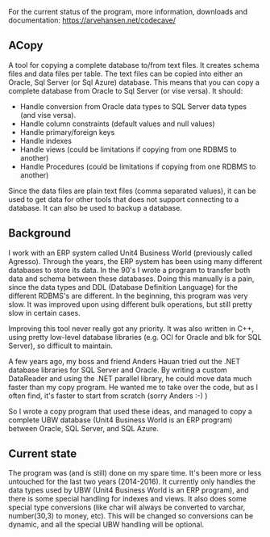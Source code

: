 For the current status of the program, more information, downloads and documentation:
<https://arvehansen.net/codecave/>

## ACopy
A tool for copying a complete database to/from text files. It creates schema files and data files per table. The text files can be copied into either an Oracle, Sql Server (or Sql Azure) database. This means that you can copy a complete database from Oracle to Sql Server (or vise versa). It should:

* Handle conversion from Oracle data types to SQL Server data types (and vise versa).
* Handle column constraints (default values and null values)
* Handle primary/foreign keys
* Handle indexes
* Handle views (could be limitations if copying from one RDBMS to another)
* Handle Procedures (could be limitations if copying from one RDBMS to another)

Since the data files are plain text files (comma separated values), it can be used to get data for other tools that does not support connecting to a database. It can also be used to backup a database.

## Background

I work with an ERP system called Unit4 Business World (previously called Agresso). Through the years, the ERP system has been using many different databases to store its data. In the 90's I wrote a program to transfer both data and schema between these databases. Doing this manually is a pain, since the data types and DDL (Database Definition Language) for the different RDBMS's are different. In the beginning, this program was very slow. It was improved upon using different bulk operations, but still pretty slow in certain cases.

Improving this tool never really got any priority. It was also written in C++, using pretty low-level database libraries (e.g. OCI for Oracle and blk for SQL Server), so difficult to maintain.

A few years ago, my boss and friend Anders Hauan tried out the .NET database libraries for SQL Server and Oracle. By writing a custom DataReader and using the .NET parallel library, he could move data much faster than my copy program. He wanted me to take over the code, but as I often find, it's faster to start from scratch (sorry Anders :-) )

So I wrote a copy program that used these ideas, and managed to copy a complete UBW database (Unit4 Business World is an ERP program) between Oracle, SQL Server, and SQL Azure.

## Current state

The program was (and is still) done on my spare time. It's been more or less untouched for the last two years (2014-2016). It currently only handles the data types used by UBW (Unit4 Business World is an ERP program), and there is some special handling for indexes and views. It also does some special type conversions (like char will always be converted to varchar, number(30,3) to money, etc). This will be changed so conversions can be dynamic, and all the special UBW handling will be optional.
